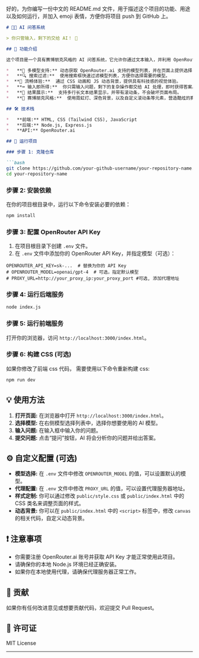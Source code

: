 好的，为你编写一份中文的 README.md 文件，用于描述这个项目的功能、用途以及如何运行，并加入 emoji 表情，方便你将项目 push 到 GitHub 上。

```markdown
# 🧠✨ AI 问答系统

> 你只管输入，剩下的交给 AI！ 🚀

## 🎯 功能介绍

这个项目是一个具有赛博朋克风格的 AI 问答系统，它允许你通过文本输入，并利用 OpenRouter.ai 提供的强大 AI 模型进行问答。主要特点包括：

*   **🤖 多模型支持:** 动态获取 OpenRouter.ai 支持的模型列表，并在页面上提供选择，让你体验不同的 AI 模型。
*   **🔍 搜索过滤:**  使用搜索框快速过滤模型列表，方便你选择需要的模型。
*  **💫 流畅体验:**  通过 CSS 动画和 JS 动态背景，提供具有科技感的视觉体验。
*   **⌨️ 输入即所得:**  你只需输入问题，剩下的复杂操作都交给 AI 处理，即时获得答案。
*   **📜 结果展示:**  支持多行长文本结果显示，并带有滚动条，不会破坏页面布局。
*   **💎 赛博朋克风格:**  使用霓虹灯、深色背景，以及自定义滚动条等元素，营造酷炫的赛博朋克风格。

## 🛠️ 技术栈

*   **前端:** HTML, CSS (Tailwind CSS), JavaScript
*   **后端:** Node.js, Express.js
*   **API:** OpenRouter.ai

## 🚀 运行项目

### 步骤 1: 克隆仓库

```bash
git clone https://github.com/your-github-username/your-repository-name.git
cd your-repository-name
```

### 步骤 2: 安装依赖

在你的项目根目录中，运行以下命令安装必要的依赖：

```bash
npm install
```

### 步骤 3: 配置 OpenRouter API Key

1.  在项目根目录下创建 `.env` 文件。
2.  在 `.env` 文件中添加你的 OpenRouter API Key，并指定模型（可选）：

```env
OPENROUTER_API_KEY=sk-...  # 替换为你的 API Key
# OPENROUTER_MODEL=openai/gpt-4  # 可选，指定默认模型
# PROXY_URL=http://your_proxy_ip:your_proxy_port #可选, 添加代理地址
```

### 步骤 4: 运行后端服务

```bash
node index.js
```

### 步骤 5: 运行前端服务

打开你的浏览器，访问 `http://localhost:3000/index.html`。

### 步骤 6: 构建 CSS (可选)

如果你修改了前端 css 代码， 需要使用以下命令重新构建 css:

```bash
npm run dev
```

## 💡 使用方法

1.  **打开页面:** 在浏览器中打开 `http://localhost:3000/index.html`。
2.  **选择模型:** 在右侧模型选择列表中，选择你想要使用的 AI 模型。
3.  **输入问题:** 在输入框中输入你的问题。
4.  **提交问题:**  点击“提问”按钮，AI 将会分析你的问题并给出答案。

## ⚙️ 自定义配置 (可选)

*   **模型选择:** 在 `.env` 文件中修改 `OPENROUTER_MODEL` 的值，可以设置默认的模型。
*   **代理配置:** 在 `.env` 文件中修改 `PROXY_URL` 的值，可以设置代理服务器地址。
*   **样式定制:** 你可以通过修改 `public/style.css` 或 `public/index.html` 中的 CSS 类名来调整页面的样式。
*   **动态背景:** 你可以在 `public/index.html` 中的 `<script>` 标签中，修改 `canvas` 的相关代码，自定义动态背景。

## ❗ 注意事项

*   你需要注册 OpenRouter.ai 账号并获取 API Key 才能正常使用此项目。
*   请确保你的本地 Node.js 环境已经正确安装。
*  如果你在本地使用代理，请确保代理服务器正常工作。

## 🎉 贡献

如果你有任何改进意见或想要贡献代码，欢迎提交 Pull Request。

## 📜 许可证

MIT License

---

